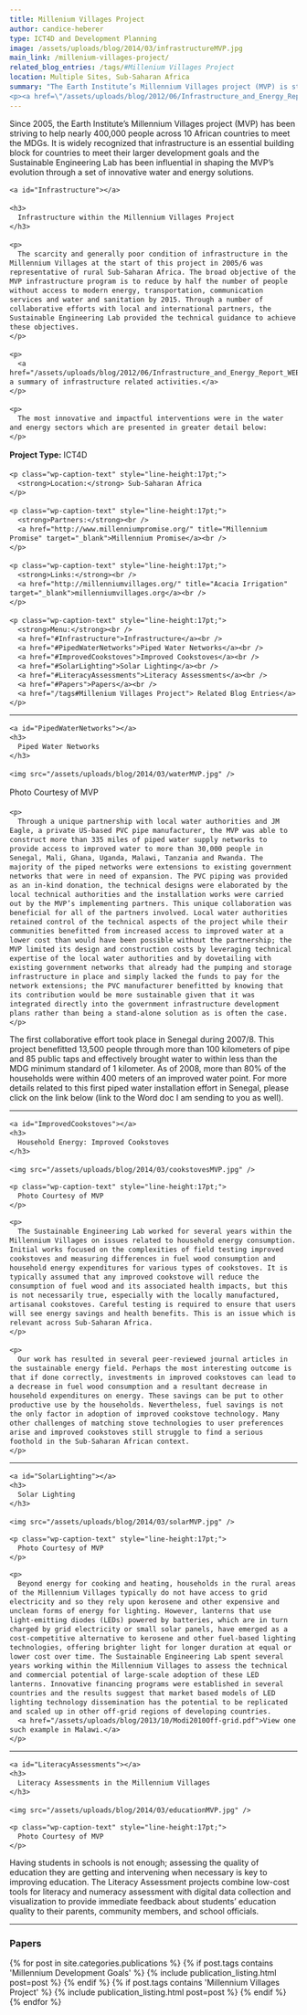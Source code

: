 ```yaml
---
title: Millenium Villages Project
author: candice-heberer
type: ICT4D and Development Planning
image: /assets/uploads/blog/2014/03/infrastructureMVP.jpg
main_link: /millenium-villages-project/
related_blog_entries: /tags/#Millenium Villages Project
location: Multiple Sites, Sub-Saharan Africa
summary: "The Earth Institute’s Millennium Villages project (MVP) is striving to help nearly 400,000 people across 10 African countries to meet the MDGs by 2015. It is widely recognized that infrastructure is an essential building block for countries to meet their larger development goals. The Sustainable Engineering Lab has been influential in shaping the MVP’s evolution through a set of innovative water and energy solutions.
<p><a href=\"/assets/uploads/blog/2012/06/Infrastructure_and_Energy_Report_WEB.pdf\">Download the overview: Infrastructure from the Bottom Up</a></p>"
---
```

<div class="row-fluid">
  <div class="span9">
    <p>
      Since 2005, the Earth Institute’s Millennium Villages project (MVP) has been striving to help nearly 400,000 people across 10 African countries to meet the MDGs. It is widely recognized that infrastructure is an essential building block for countries to meet their larger development goals and the Sustainable Engineering Lab has been influential in shaping the MVP’s evolution through a set of innovative water and energy solutions.
    </p>

    <a id="Infrastructure"></a>

    <h3>
      Infrastructure within the Millennium Villages Project
    </h3>

    <p>
      The scarcity and generally poor condition of infrastructure in the Millennium Villages at the start of this project in 2005/6 was representative of rural Sub-Saharan Africa. The broad objective of the MVP infrastructure program is to reduce by half the number of people without access to modern energy, transportation, communication services and water and sanitation by 2015. Through a number of collaborative efforts with local and international partners, the Sustainable Engineering Lab provided the technical guidance to achieve these objectives.
    </p>

    <p>
      <a href="/assets/uploads/blog/2012/06/Infrastructure_and_Energy_Report_WEB.pdf">View a summary of infrastructure related activities.</a>
    </p>

    <p>
      The most innovative and impactful interventions were in the water and energy sectors which are presented in greater detail below:
    </p>
  </div>

  <div class="span3">
    <p class="wp-caption-text" style="line-height:17pt;">
      <strong>Project Type:</strong> ICT4D
    </p>

    <p class="wp-caption-text" style="line-height:17pt;">
      <strong>Location:</strong> Sub-Saharan Africa
    </p>

    <p class="wp-caption-text" style="line-height:17pt;">
      <strong>Partners:</strong><br />
      <a href="http://www.millenniumpromise.org/" title="Millennium Promise" target="_blank">Millennium Promise</a><br />
    </p>

    <p class="wp-caption-text" style="line-height:17pt;">
      <strong>Links:</strong><br />
      <a href="http://millenniumvillages.org/" title="Acacia Irrigation" target="_blank">millenniumvillages.org</a><br />
    </p>

    <p class="wp-caption-text" style="line-height:17pt;">
      <strong>Menu:</strong><br />
      <a href="#Infrastructure">Infrastructure</a><br />
      <a href="#PipedWaterNetworks">Piped Water Networks</a><br />
      <a href="#ImprovedCookstoves">Improved Cookstoves</a><br />
      <a href="#SolarLighting">Solar Lighting</a><br />
      <a href="#LiteracyAssessments">Literacy Assessments</a><br />
      <a href="#Papers">Papers</a><br />
      <a href="/tags#Millenium Villages Project"> Related Blog Entries</a>
    </p>
  </div>
</div>

<div class="row-fluid">
  <div class="span12">
    <hr />

    <a id="PipedWaterNetworks"></a>
    <h3>
      Piped Water Networks
    </h3>

    <img src="/assets/uploads/blog/2014/03/waterMVP.jpg" />
  </div>
</div>

<div class="row-fluid">
  <div class="span12">
    <p class="wp-caption-text" style="line-height:17pt;">
      Photo Courtesy of MVP
    </p>
  </div>
<div>

<div class="row-fluid">
  <div class="span12">

    <p>
      Through a unique partnership with local water authorities and JM Eagle, a private US-based PVC pipe manufacturer, the MVP was able to construct more than 335 miles of piped water supply networks to provide access to improved water to more than 30,000 people in Senegal, Mali, Ghana, Uganda, Malawi, Tanzania and Rwanda. The majority of the piped networks were extensions to existing government networks that were in need of expansion. The PVC piping was provided as an in-kind donation, the technical designs were elaborated by the local technical authorities and the installation works were carried out by the MVP’s implementing partners. This unique collaboration was beneficial for all of the partners involved. Local water authorities retained control of the technical aspects of the project while their communities benefitted from increased access to improved water at a lower cost than would have been possible without the partnership; the MVP limited its design and construction costs by leveraging technical expertise of the local water authorities and by dovetailing with existing government networks that already had the pumping and storage infrastructure in place and simply lacked the funds to pay for the network extensions; the PVC manufacturer benefitted by knowing that its contribution would be more sustainable given that it was integrated directly into the government infrastructure development plans rather than being a stand-alone solution as is often the case.
    </p>
  </div>
</div>

<div class="row-fluid">
  <div class="span12">
    <p>
      The first collaborative effort took place in Senegal during 2007/8. This project benefitted 13,500 people through more than 100 kilometers of pipe and 85 public taps and effectively brought water to within less than the MDG minimum standard of 1 kilometer. As of 2008, more than 80% of the households were within 400 meters of an improved water point. For more details related to this first piped water installation effort in Senegal, please click on the link below (link to the Word doc I am sending to you as well).
    </p>
  </div>
</div>

<div class="row-fluid">
  <div class="span12">
    <hr />

    <a id="ImprovedCookstoves"></a>
    <h3>
      Household Energy: Improved Cookstoves
    </h3>

    <img src="/assets/uploads/blog/2014/03/cookstovesMVP.jpg" />
  </div>
</div>

<div class="row-fluid">
  <div class="span12">

    <p class="wp-caption-text" style="line-height:17pt;">
      Photo Courtesy of MVP
    </p>
  </div>
</div>

<div class="row-fluid">
  <div class="span12">

    <p>
      The Sustainable Engineering Lab worked for several years within the Millennium Villages on issues related to household energy consumption. Initial works focused on the complexities of field testing improved cookstoves and measuring differences in fuel wood consumption and household energy expenditures for various types of cookstoves. It is typically assumed that any improved cookstove will reduce the consumption of fuel wood and its associated health impacts, but this is not necessarily true, especially with the locally manufactured, artisanal cookstoves. Careful testing is required to ensure that users will see energy savings and health benefits. This is an issue which is relevant across Sub-Saharan Africa.
    </p>

    <p>
      Our work has resulted in several peer-reviewed journal articles in the sustainable energy field. Perhaps the most interesting outcome is that if done correctly, investments in improved cookstoves can lead to a decrease in fuel wood consumption and a resultant decrease in household expenditures on energy. These savings can be put to other productive use by the households. Nevertheless, fuel savings is not the only factor in adoption of improved cookstove technology. Many other challenges of matching stove technologies to user preferences arise and improved cookstoves still struggle to find a serious foothold in the Sub-Saharan African context.
    </p>
  </div>
</div>

<div class="row-fluid">
  <div class="span12">
    <hr />

    <a id="SolarLighting"></a>
    <h3>
      Solar Lighting
    </h3>

    <img src="/assets/uploads/blog/2014/03/solarMVP.jpg" />
  </div>
</div>

<div class="row-fluid">
  <div class="span12">

    <p class="wp-caption-text" style="line-height:17pt;">
      Photo Courtesy of MVP
    </p>
  </div>
</div>

<div class="row-fluid">
  <div class="span12">

    <p>
      Beyond energy for cooking and heating, households in the rural areas of the Millennium Villages typically do not have access to grid electricity and so they rely upon kerosene and other expensive and unclean forms of energy for lighting. However, lanterns that use light-emitting diodes (LEDs) powered by batteries, which are in turn charged by grid electricity or small solar panels, have emerged as a cost-competitive alternative to kerosene and other fuel-based lighting technologies, offering brighter light for longer duration at equal or lower cost over time. The Sustainable Engineering Lab spent several years working within the Millennium Villages to assess the technical and commercial potential of large-scale adoption of these LED lanterns. Innovative financing programs were established in several countries and the results suggest that market based models of LED lighting technology dissemination has the potential to be replicated and scaled up in other off-grid regions of developing countries.
      <a href="/assets/uploads/blog/2013/10/Modi2010Off-grid.pdf">View one such example in Malawi.</a>
    </p>
  </div>
</div>

<div class="row-fluid">
  <div class="span12">
    <hr />

    <a id="LiteracyAssessments"></a>
    <h3>
      Literacy Assessments in the Millennium Villages
    </h3>

    <img src="/assets/uploads/blog/2014/03/educationMVP.jpg" />
  </div>
</div>

<div class="row-fluid">
  <div class="span12">

    <p class="wp-caption-text" style="line-height:17pt;">
      Photo Courtesy of MVP
    </p>
  </div>
</div>

<div class="row-fluid">
  <div class="span12">
    <p>
      Having students in schools is not enough; assessing the quality of education they are getting and intervening when necessary is key to improving education. The Literacy Assessment projects combine low-cost tools for literacy and numeracy assessment with digital data collection and visualization to provide immediate feedback about students’ education quality to their parents, community members, and school officials.
      <!--<br><a href="http://litreportcards.modilabs.org/about">View details of the assessments.</a>-->
    </p>
  </div>
</div>

<div class="row-fluid">
  <div class="span12">
    <hr />
    <a id="Papers"></a>
    <h3>Papers</h3>
    <p>
      <div style="list-style-type:none">
        {% for post in site.categories.publications %}
          {% if post.tags contains 'Millennium Development Goals' %}
            {% include publication_listing.html post=post %}
          {% endif %}
          {% if post.tags contains 'Millennium Villages Project' %}
            {% include publication_listing.html post=post %}
          {% endif %}
        {% endfor %}
      </div>
    </p>
  </div>
</div>
